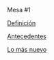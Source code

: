 Mesa #1

[Definición](definicion.md)

[Antecedentes](Antecedentes.md)

[Lo más nuevo](lomasnuevo.md)
